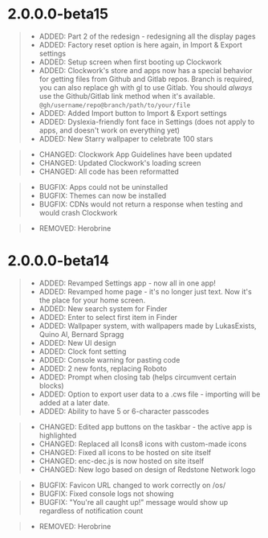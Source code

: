 # 2.0.0.0-beta15
> - ADDED: Part 2 of the redesign - redesigning all the display pages
> - ADDED: Factory reset option is here again, in Import & Export settings
> - ADDED: Setup screen when first booting up Clockwork
> - ADDED: Clockwork's store and apps now has a special behavior for getting files from Github and Gitlab repos. Branch is required, you can also replace gh with gl to use Gitlab. You should *always* use the Github/Gitlab link method when it's available. `@gh/username/repo@branch/path/to/your/file`
> - ADDED: Added Import button to Import & Export settings
> - ADDED: Dyslexia-friendly font face in Settings (does not apply to apps, and doesn't work on everything yet)
> - ADDED: New Starry wallpaper to celebrate 100 stars

> - CHANGED: Clockwork App Guidelines have been updated
> - CHANGED: Updated Clockwork's loading screen
> - CHANGED: All code has been reformatted

> - BUGFIX: Apps could not be uninstalled
> - BUGFIX: Themes can now be installed
> - BUGFIX: CDNs would not return a response when testing and would crash Clockwork

> - REMOVED: Herobrine

# 2.0.0.0-beta14

> - ADDED: Revamped Settings app - now all in one app!
> - ADDED: Revamped home page - it's no longer just text. Now it's the place for your home screen.
> - ADDED: New search system for Finder 
> - ADDED: Enter to select first item in Finder
> - ADDED: Wallpaper system, with wallpapers made by LukasExists, Quino Al, Bernard Spragg
> - ADDED: New UI design
> - ADDED: Clock font setting
> - ADDED: Console warning for pasting code
> - ADDED: 2 new fonts, replacing Roboto
> - ADDED: Prompt when closing tab (helps circumvent certain blocks)
> - ADDED: Option to export user data to a .cws file - importing will be added at a later date.
> - ADDED: Ability to have 5 or 6-character passcodes

> - CHANGED: Edited app buttons on the taskbar - the active app is highlighted
> - CHANGED: Replaced all Icons8 icons with custom-made icons
> - CHANGED: Fixed all icons to be hosted on site itself
> - CHANGED: enc-dec.js is now hosted on site itself
> - CHANGED: New logo based on design of Redstone Network logo

> - BUGFIX: Favicon URL changed to work correctly on /os/
> - BUGFIX: Fixed console logs not showing
> - BUGFIX: "You're all caught up!" message would show up regardless of notification count

> - REMOVED: Herobrine

